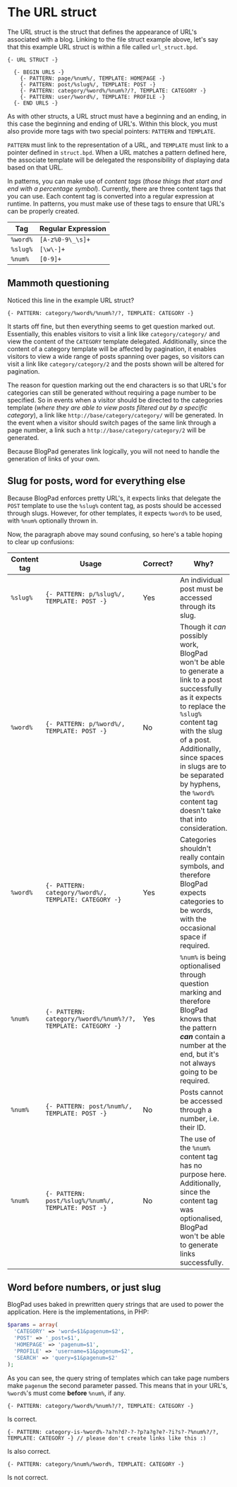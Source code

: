 # The URL struct
The URL struct is the struct that defines the appearance of URL's associated with a blog. Linking to the file struct example above, let's say that this example URL struct is within a file called `url_struct.bpd`.

```
{- URL STRUCT -}

  {- BEGIN URLS -}
    {- PATTERN: page/%num%/, TEMPLATE: HOMEPAGE -}
    {- PATTERN: post/%slug%/, TEMPLATE: POST -}
    {- PATTERN: category/%word%/%num%?/?, TEMPLATE: CATEGORY -}
    {- PATTERN: user/%word%/, TEMPLATE: PROFILE -}
  {- END URLS -}
```

As with other structs, a URL struct must have a beginning and an ending, in this case the beginning and ending of URL's. Within this block, you must also provide more tags with two special pointers: `PATTERN` and `TEMPLATE`. 

`PATTERN` must link to the representation of a URL, and `TEMPLATE` must link to a pointer defined in `struct.bpd`. When a URL matches a pattern defined here, the associate template will be delegated the responsibility of displaying data based on that URL. 

In patterns, you can make use of _content tags_ (_those things that start and end with a percentage symbol_). Currently, there are three content tags that you can use. Each content tag is converted into a regular expression at runtime. In patterns, you must make use of these tags to ensure that URL's can be properly created.

| Tag | Regular Expression |
| --- | ------------------ |
| `%word%` | `[A-z%0-9\_\s]+` |
| `%slug%` | `[\w\-]+` |
| `%num%` | `[0-9]+` |

## Mammoth questioning
Noticed this line in the example URL struct?
```
{- PATTERN: category/%word%/%num%?/?, TEMPLATE: CATEGORY -}
```

It starts off fine, but then everything seems to get question marked out. Essentially, this enables visitors to visit a link like `category/category/` and view the content of the `CATEGORY` template delegated. Additionally, since the content of a category template will be affected by pagination, it enables visitors to view a wide range of posts spanning over pages, so visitors can visit a link like `category/category/2` and the posts shown will be altered for pagination.

The reason for question marking out the end characters is so that URL's for categories can still be generated without requiring a page number to be specified. So in events when a visitor should be directed to the categories template (_where they are able to view posts filtered out by a specific category_), a link like `http://base/category/category/` will be generated. In the event when a visitor should switch pages of the same link through a page number, a link such a `http://base/category/category/2` will be generated.

Because BlogPad generates link logically, you will not need to handle the generation of links of your own.

## Slug for posts, word for everything else
Because BlogPad enforces pretty URL's, it expects links that delegate the `POST` template to use the `%slug%` content tag, as posts should be accessed through slugs. However, for other templates, it expects `%word%` to be used, with `%num%` optionally thrown in.

Now, the paragraph above may sound confusing, so here's a table hoping to clear up confusions:

| Content tag | Usage | Correct? | Why? |
| ----------- | ----- | -------- | ---- |
| `%slug%` | `{- PATTERN: p/%slug%/, TEMPLATE: POST -}` | Yes | An individual post must be accessed through its slug. |
| `%word%` | `{- PATTERN: p/%word%/, TEMPLATE: POST -}` | No | Though it _can_ possibly work, BlogPad won't be able to generate a link to a post successfully as it expects to replace the `%slug%` content tag with the slug of a post. Additionally, since spaces in slugs are to be separated by hyphens, the `%word%` content tag doesn't take that into consideration. |
| `%word%` | `{- PATTERN: category/%word%/, TEMPLATE: CATEGORY -}` | Yes | Categories shouldn't really contain symbols, and therefore BlogPad expects categories to be words, with the occasional space if required. |
| `%num%` | `{- PATTERN: category/%word%/%num%?/?, TEMPLATE: CATEGORY -}` | Yes | `%num%` is being optionalised through question marking and therefore BlogPad knows that the pattern **_can_** contain a number at the end, but it's not always going to be required. |
| `%num%` | `{- PATTERN: post/%num%/, TEMPLATE: POST -}` | No | Posts cannot be accessed through a number, i.e. their ID. |
| `%num%` | `{- PATTERN: post/%slug%/%num%/, TEMPLATE: POST -}` | No | The use of the `%num%` content tag has no purpose here. Additionally, since the content tag was optionalised, BlogPad won't be able to generate links successfully. |

## Word before numbers, or just slug
BlogPad uses baked in prewritten query strings that are used to power the application. Here is the implementations, in PHP:

```php
$params = array(
  'CATEGORY' => 'word=$1&pagenum=$2',
  'POST' => '_post=$1',
  'HOMEPAGE' => 'pagenum=$1',
  'PROFILE' => 'username=$1&pagenum=$2',
  'SEARCH' => 'query=$1&pagenum=$2'
);
``` 

As you can see, the query string of templates which can take page numbers make `pagenum` the second parameter passed. This means that in your URL's, `%word%`'s must come **before** `%num%`, if any. 

```
{- PATTERN: category/%word%/%num%?/?, TEMPLATE: CATEGORY -}
```

Is correct.

```
{- PATTERN: category-is-%word%-?a?n?d?-?-?p?a?g?e?-?i?s?-?%num%?/?, TEMPLATE: CATEGORY -} // please don't create links like this :)
```

Is also correct.

```
{- PATTERN: category/%num%/%word%, TEMPLATE: CATEGORY -}
```

Is not correct.